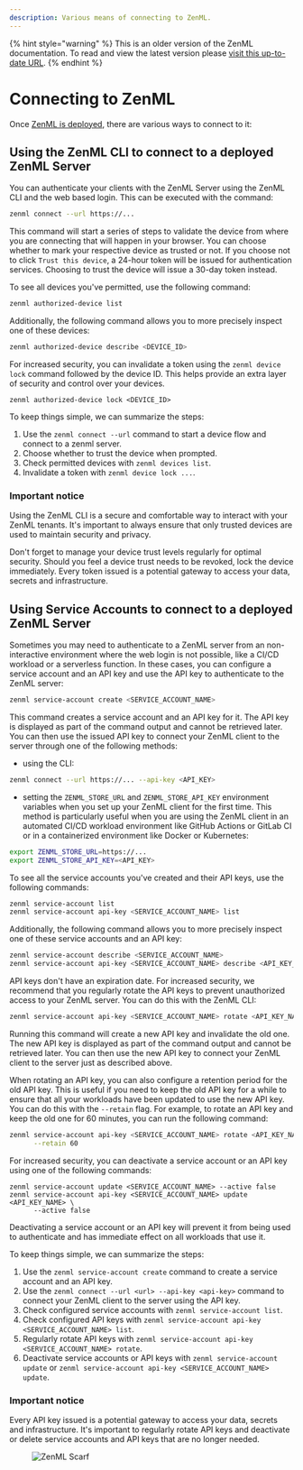 ```yaml
---
description: Various means of connecting to ZenML.
---
```


{% hint style="warning" %}
This is an older version of the ZenML documentation. To read and view the latest version please [visit this up-to-date URL](https://docs.zenml.io).
{% endhint %}


# Connecting to ZenML

Once [ZenML is deployed](../../production-guide/deploying-zenml.md), there are various ways to connect to it:

## Using the ZenML CLI to connect to a deployed ZenML Server

You can authenticate your clients with the ZenML Server using the ZenML CLI and the web based login. This
can be executed with the command:

```bash
zenml connect --url https://...
```

This command will start a series of steps to validate the device from where you are connecting that will happen in your browser. You can choose whether to
mark your respective device as trusted or not. If you choose not to
click `Trust this device`, a 24-hour token will be issued for authentication
services. Choosing to trust the device will issue a 30-day token instead.

To see all devices you've permitted, use the following command:

```bash
zenml authorized-device list
```

Additionally, the following command allows you to more precisely inspect one of
these devices:

```bash
zenml authorized-device describe <DEVICE_ID>  
```

For increased security, you can invalidate a token using the `zenml device lock`
command followed by the device ID. This helps provide an extra layer of security
and control over your devices.

```
zenml authorized-device lock <DEVICE_ID>  
```

To keep things simple, we can summarize the steps:

1. Use the `zenml connect --url` command to start a device flow and connect to a
   zenml server.
2. Choose whether to trust the device when prompted.
3. Check permitted devices with `zenml devices list`.
4. Invalidate a token with `zenml device lock ...`.


### Important notice

Using the ZenML CLI is a secure and comfortable way to interact with your ZenML
tenants. It's important to always ensure that only trusted devices are used to
maintain security and privacy.

Don't forget to manage your device trust levels regularly for optimal security.
Should you feel a device trust needs to be revoked, lock the device immediately.
Every token issued is a potential gateway to access your data, secrets and
infrastructure.

## Using Service Accounts to connect to a deployed ZenML Server

Sometimes you may need to authenticate to a ZenML server from an non-interactive
environment where the web login is not possible, like a CI/CD workload or a
serverless function. In these cases, you can configure a service account and an
API key and use the API key to authenticate to the ZenML server:

```bash
zenml service-account create <SERVICE_ACCOUNT_NAME>
```

This command creates a service account and an API key for it. The API key is
displayed as part of the command output and cannot be retrieved later. You can
then use the issued API key to connect your ZenML client to the server through
one of the following methods:

* using the CLI:

```bash
zenml connect --url https://... --api-key <API_KEY>
```

* setting the `ZENML_STORE_URL` and `ZENML_STORE_API_KEY` environment
variables when you set up your ZenML client for the first time. This method
is particularly useful when you are using the ZenML client in an automated CI/CD
workload environment like GitHub Actions or GitLab CI or in a containerized
environment like Docker or Kubernetes:

```bash
export ZENML_STORE_URL=https://...
export ZENML_STORE_API_KEY=<API_KEY>
```

To see all the service accounts you've created and their API keys, use the
following commands:

```bash
zenml service-account list
zenml service-account api-key <SERVICE_ACCOUNT_NAME> list
```

Additionally, the following command allows you to more precisely inspect one of
these service accounts and an API key:

```bash
zenml service-account describe <SERVICE_ACCOUNT_NAME>
zenml service-account api-key <SERVICE_ACCOUNT_NAME> describe <API_KEY_NAME>
```

API keys don't have an expiration date. For increased security, we recommend
that you regularly rotate the API keys to prevent unauthorized access to your
ZenML server. You can do this with the ZenML CLI:

```bash
zenml service-account api-key <SERVICE_ACCOUNT_NAME> rotate <API_KEY_NAME>
```

Running this command will create a new API key and invalidate the old one. The
new API key is displayed as part of the command output and cannot be retrieved
later. You can then use the new API key to connect your ZenML client to the
server just as described above.

When rotating an API key, you can also configure a retention period for the old
API key. This is useful if you need to keep the old API key for a while to
ensure that all your workloads have been updated to use the new API key. You can
do this with the `--retain` flag. For example, to rotate an API key and keep the
old one for 60 minutes, you can run the following command:

```bash
zenml service-account api-key <SERVICE_ACCOUNT_NAME> rotate <API_KEY_NAME> \
      --retain 60
```

For increased security, you can deactivate a service account or an API key using
one of the following commands:

```
zenml service-account update <SERVICE_ACCOUNT_NAME> --active false
zenml service-account api-key <SERVICE_ACCOUNT_NAME> update <API_KEY_NAME> \
      --active false
```

Deactivating a service account or an API key will prevent it from being used to
authenticate and has immediate effect on all workloads that use it.

To keep things simple, we can summarize the steps:

1. Use the `zenml service-account create` command to create a service account
   and an API key.
2. Use the `zenml connect --url <url> --api-key <api-key>` command to connect
   your ZenML client to the server using the API key.
3. Check configured service accounts with `zenml service-account list`.
4. Check configured API keys with `zenml service-account api-key <SERVICE_ACCOUNT_NAME> list`.
5. Regularly rotate API keys with `zenml service-account api-key <SERVICE_ACCOUNT_NAME> rotate`.
6. Deactivate service accounts or API keys with `zenml service-account update` or `zenml service-account api-key <SERVICE_ACCOUNT_NAME> update`.


### Important notice

Every API key issued is a potential gateway to access your data, secrets and
infrastructure. It's important to regularly rotate API keys and deactivate
or delete service accounts and API keys that are no longer needed.

<!-- For scarf -->
<figure><img alt="ZenML Scarf" referrerpolicy="no-referrer-when-downgrade" src="https://static.scarf.sh/a.png?x-pxid=f0b4f458-0a54-4fcd-aa95-d5ee424815bc" /></figure>